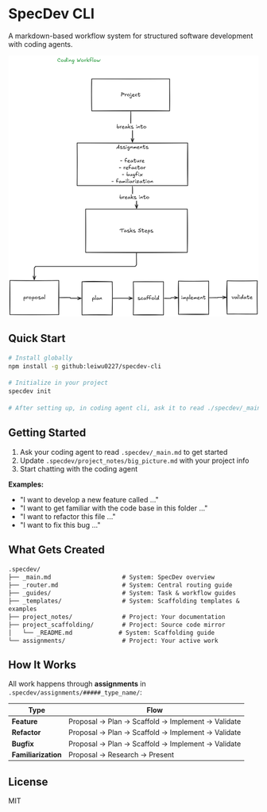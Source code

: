 # SpecDev CLI

A markdown-based workflow system for structured software development with coding agents.

![Workflow Sequence](docs/coding_workflow.png)

## Quick Start

```bash
# Install globally
npm install -g github:leiwu0227/specdev-cli

# Initialize in your project
specdev init

# After setting up, in coding agent cli, ask it to read ./specdev/_main.md to get started. 

```

## Getting Started

1. Ask your coding agent to read `.specdev/_main.md` to get started
2. Update `.specdev/project_notes/big_picture.md` with your project info
3. Start chatting with the coding agent

**Examples:**
- "I want to develop a new feature called ..."
- "I want to get familiar with the code base in this folder ..."
- "I want to refactor this file ..."
- "I want to fix this bug ..."

## What Gets Created

```
.specdev/
├── _main.md                    # System: SpecDev overview
├── _router.md                  # System: Central routing guide
├── _guides/                    # System: Task & workflow guides
├── _templates/                 # System: Scaffolding templates & examples
├── project_notes/              # Project: Your documentation
├── project_scaffolding/        # Project: Source code mirror
│   └── _README.md             # System: Scaffolding guide
└── assignments/                # Project: Your active work
```

## How It Works

All work happens through **assignments** in `.specdev/assignments/#####_type_name/`:

| Type | Flow |
|------|------|
| **Feature** | Proposal → Plan → Scaffold → Implement → Validate |
| **Refactor** | Proposal → Plan → Scaffold → Implement → Validate |
| **Bugfix** | Proposal → Plan → Scaffold → Implement → Validate |
| **Familiarization** | Proposal → Research → Present |


## License

MIT
